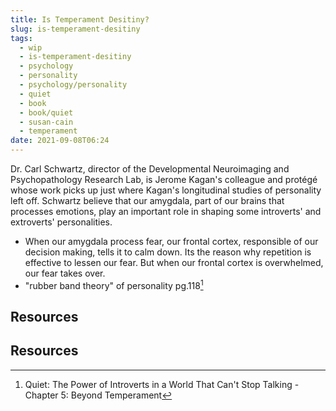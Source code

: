 ```yaml
---
title: Is Temperament Desitiny?
slug: is-temperament-desitiny
tags:
  - wip
  - is-temperament-desitiny
  - psychology
  - personality
  - psychology/personality
  - quiet
  - book
  - book/quiet
  - susan-cain
  - temperament
date: 2021-09-08T06:24
---
```



Dr. Carl Schwartz, director of the Developmental Neuroimaging and
Psychopathology Research Lab, is Jerome Kagan's colleague and protégé whose work
picks up just where Kagan's longitudinal studies of personality left off.
Schwartz believe that our amygdala, part of our brains that processes emotions,
play an important role in shaping some introverts' and extroverts'
personalities.

- When our amygdala process fear, our frontal cortex, responsible of our
  decision making, tells it to calm down. Its the reason why repetition is
  effective to lessen our fear. But when our frontal cortex is overwhelmed, our
  fear takes over.
- "rubber band theory" of personality pg.118[^1]



## Resources

## Resources

[^1]: Quiet: The Power of Introverts in a World That Can't Stop Talking - Chapter 5: Beyond Temperament
